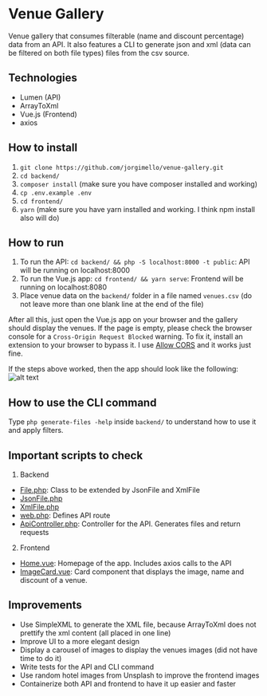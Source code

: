 # Venue Gallery
Venue gallery that consumes filterable (name and discount percentage) data from an API. It also features a CLI to generate json and xml (data can be filtered on both file types) files from the csv source.

## Technologies
- Lumen (API)
- ArrayToXml
- Vue.js (Frontend)
- axios

## How to install
1. `git clone https://github.com/jorgimello/venue-gallery.git`
2. `cd backend/`
3. `composer install` (make sure you have composer installed and working)
5. `cp .env.example .env`
6. `cd frontend/`
7. `yarn` (make sure you have yarn installed and working. I think npm install also will do)

## How to run
1. To run the API:
`cd backend/ && php -S localhost:8000 -t public`: API will be running on localhost:8000
2. To run the Vue.js app:
`cd frontend/ && yarn serve`: Frontend will be running on localhost:8080
3. Place venue data on the `backend/` folder in a file named `venues.csv` (do not leave more than one blank line at the end of the file)

After all this, just open the Vue.js app on your browser and the gallery should display the venues. If the page is empty, please check the browser console for a `Cross-Origin Request Blocked` warning. To fix it, install an extension to your browser to bypass it. I use [Allow CORS](https://mybrowseraddon.com/access-control-allow-origin.html) and it works just fine.

If the steps above worked, then the app should look like the following:
![alt text](https://raw.githubusercontent.com/jorgimello/venue-gallery/master/images/example.png)

## How to use the CLI command
Type `php generate-files -help` inside `backend/` to understand how to use it and apply filters.

## Important scripts to check
1. Backend
- [File.php](https://github.com/jorgimello/venue-gallery/blob/master/backend/app/File.php): Class to be extended by JsonFile and XmlFile
- [JsonFile.php](https://github.com/jorgimello/venue-gallery/blob/master/backend/app/JsonFile.php)
- [XmlFile.php](https://github.com/jorgimello/venue-gallery/blob/master/backend/app/XmlFile.php)
- [web.php](https://github.com/jorgimello/venue-gallery/blob/master/backend/routes/web.php): Defines API route
- [ApiController.php](https://github.com/jorgimello/venue-gallery/blob/master/backend/app/Http/Controllers/ApiController.php): Controller for the API. Generates files and return requests

2. Frontend
- [Home.vue](https://github.com/jorgimello/venue-gallery/blob/master/frontend/src/views/Home.vue): Homepage of the app. Includes axios calls to the API
- [ImageCard.vue](https://github.com/jorgimello/venue-gallery/blob/master/frontend/src/components/ImageCard.vue): Card component that displays the image, name and discount of a venue.

## Improvements
- Use SimpleXML to generate the XML file, because ArrayToXml does not prettify the xml content (all placed in one line)
- Improve UI to a more elegant design
- Display a carousel of images to display the venues images (did not have time to do it)
- Write tests for the API and CLI command
- Use random hotel images from Unsplash to improve the frontend images
- Containerize both API and frontend to have it up easier and faster
